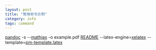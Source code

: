 ```yaml
---
layout: post
title: "常用命令示例"
category: info
tags: command 
---
```


[pandoc](http://johnmacfarlane.net/pandoc/) -s --[mathjax](http://www.mathjax.org/) -o example.pdf [README](http://johnmacfarlane.net/pandoc/demo/README) --latex-engine=[xelatex](http://www.xelatex.org/)  --template=[pm-template.latex](https://github.com/tzengyuxio/pages/tree/gh-pages/pandoc)

<!--end_excerpt-->
